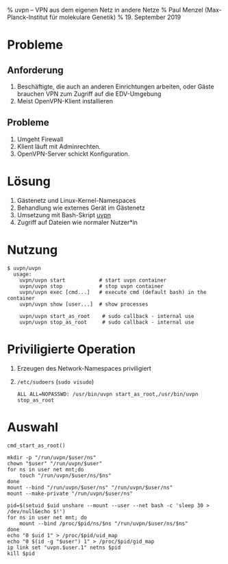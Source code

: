% uvpn – VPN aus dem eigenen Netz in andere Netze
% Paul Menzel (Max-Planck-Institut für molekulare Genetik)
% 19. September 2019

# Probleme

## Anforderung

1.  Beschäftigte, die auch an anderen Einrichtungen arbeiten, oder Gäste brauchen VPN zum Zugriff auf die EDV-Umgebung
1.  Meist OpenVPN-Klient installieren

## Probleme

1.  Umgeht Firewall
1.  Klient läuft mit Adminrechten.
1.  OpenVPN-Server schickt Konfiguration.

# Lösung

1.  Gästenetz und Linux-Kernel-Namespaces
1.  Behandlung wie externes Gerät im Gästenetz
1.  Umsetzung mit Bash-Skript [uvpn](https://github.molgen.mpg.de/mariux64/mxtools/blob/master/uvpn/uvpn)
1.  Zugriff auf Dateien wie normaler Nutzer\*in

# Nutzung

```
$ uvpn/uvpn
  usage:
    uvpn/uvpn start           # start uvpn container
    uvpn/uvpn stop            # stop uvpn container
    uvpn/uvpn exec [cmd...]   # execute cmd (default bash) in the container
    uvpn/uvpn show [user...]  # show processes

    uvpn/uvpn start_as_root    # sudo callback - internal use
    uvpn/uvpn stop_as_root     # sudo callback - internal use
```

# Priviligierte Operation

1.  Erzeugen des Network-Namespaces priviligiert
1.  `/etc/sudoers` (`sudo visudo`)

        ALL ALL=NOPASSWD: /usr/bin/uvpn start_as_root,/usr/bin/uvpn stop_as_root

# Auswahl

`cmd_start_as_root()`

```
mkdir -p "/run/uvpn/$user/ns"
chown "$user" "/run/uvpn/$user"
for ns in user net mnt;do
	touch "/run/uvpn/$user/ns/$ns"
done
mount --bind "/run/uvpn/$user/ns" "/run/uvpn/$user/ns"
mount --make-private "/run/uvpn/$user/ns"

pid=$(setuid $uid unshare --mount --user --net bash -c 'sleep 30 > /dev/null&echo $!')
for ns in user net mnt; do
	mount --bind /proc/$pid/ns/$ns "/run/uvpn/$user/ns/$ns"
done
echo "0 $uid 1" > /proc/$pid/uid_map
echo "0 $(id -g "$user") 1" > /proc/$pid/gid_map
ip link set "uvpn.$user.1" netns $pid
kill $pid
```
